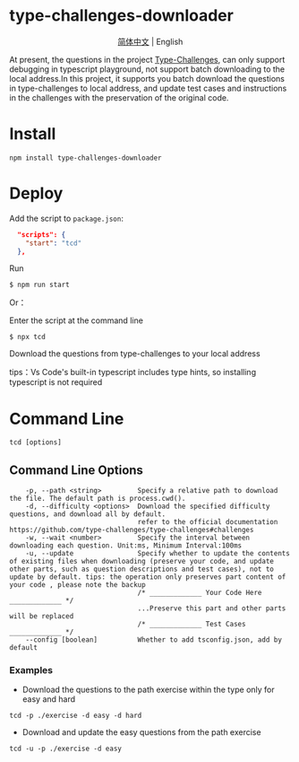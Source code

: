 # type-challenges-downloader

<p align='center'>
  <a href='./README.md'>简体中文</a> | English
</p>

At present, the questions in the project [Type-Challenges](https://github.com/type-challenges/type-challenges), can only support debugging in typescript playground, not support batch downloading to the local address.In this project, it supports you batch download the questions in type-challenges to local address, and update test cases and instructions in the challenges with the preservation of the original code.

# Install

```
npm install type-challenges-downloader
```

# Deploy

Add the script to `package.json`:

```json
  "scripts": {
    "start": "tcd"
  },
```

Run

```
$ npm run start
```

Or：

Enter the script at the command line

```
$ npx tcd
```

Download the questions from type-challenges to your local address

tips：Vs Code's built-in typescript includes type hints, so installing typescript is not required

# Command Line

```
tcd [options]
```

## Command Line Options

```
    -p, --path <string>         Specify a relative path to download the file. The default path is process.cwd().
    -d, --difficulty <options>  Download the specified difficulty questions, and download all by default.
                                refer to the official documentation https://github.com/type-challenges/type-challenges#challenges
    -w, --wait <number>         Specify the interval between downloading each question. Unit:ms, Minimum Interval:100ms
    -u, --update                Specify whether to update the contents of existing files when downloading (preserve your code, and update other parts, such as question descriptions and test cases), not to update by default. tips: the operation only preserves part content of your code , please note the backup
                                /* _____________ Your Code Here _____________ */
                                ...Preserve this part and other parts will be replaced
                                /* _____________ Test Cases _____________ */
    --config [boolean]          Whether to add tsconfig.json, add by default
```

### Examples

- Download the questions to the path exercise within the type only for easy and hard

```
tcd -p ./exercise -d easy -d hard
```

- Download and update the easy questions from the path exercise

```
tcd -u -p ./exercise -d easy
```
